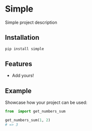 # Simple

Simple project description

## Installation

```bash
pip install simple
```

## Features

- Add yours!

## Example

Showcase how your project can be used:

```python
from  import get_numbers_sum

get_numbers_sum(1, 2)
# => 3
```
